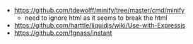 
* https://github.com/tdewolff/minify/tree/master/cmd/minify
  * need to ignore html as it seems to break the html
* https://github.com/harttle/liquidjs/wiki/Use-with-Expressjs
* https://github.com/fgnass/instant